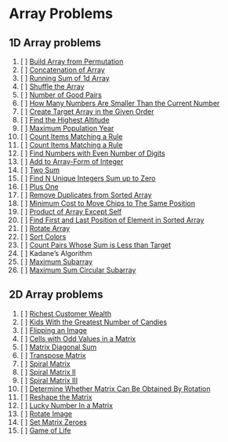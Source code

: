 # Array Problems

## 1D Array problems

01. [ ] [Build Array from Permutation](https://leetcode.com/problems/build-array-from-permutation/)
02. [ ] [Concatenation of Array](https://leetcode.com/problems/concatenation-of-array/)
03. [ ] [Running Sum of 1d Array](https://leetcode.com/problems/running-sum-of-1d-array/)
04. [ ] [Shuffle the Array](https://leetcode.com/problems/shuffle-the-array/)
05. [ ] [Number of Good Pairs](https://leetcode.com/problems/number-of-good-pairs/)
06. [ ] [How Many Numbers Are Smaller Than the Current Number](https://leetcode.com/problems/how-many-numbers-are-smaller-than-the-current-number/)
07. [ ] [Create Target Array in the Given Order](https://leetcode.com/problems/create-target-array-in-the-given-order/)
08. [ ] [Find the Highest Altitude](https://leetcode.com/problems/find-the-highest-altitude/)
09. [ ] [Maximum Population Year](https://leetcode.com/problems/maximum-population-year/)
10. [ ] [Count Items Matching a Rule](https://leetcode.com/problems/count-items-matching-a-rule/)
11. [ ] [Count Items Matching a Rule](https://leetcode.com/problems/count-items-matching-a-rule/)
12. [ ] [Find Numbers with Even Number of Digits](https://leetcode.com/problems/find-numbers-with-even-number-of-digits/)
13. [ ] [Add to Array-Form of Integer](https://leetcode.com/problems/add-to-array-form-of-integer/)
14. [ ] [Two Sum](https://leetcode.com/problems/two-sum/)
15. [ ] [Find N Unique Integers Sum up to Zero](https://leetcode.com/problems/find-n-unique-integers-sum-up-to-zero/)
16. [ ] [Plus One](https://leetcode.com/problems/plus-one/)
17. [ ] [Remove Duplicates from Sorted Array](https://leetcode.com/problems/remove-duplicates-from-sorted-array/)
18. [ ] [Minimum Cost to Move Chips to The Same Position](https://leetcode.com/problems/minimum-cost-to-move-chips-to-the-same-position/)
19. [ ] [Product of Array Except Self](https://leetcode.com/problems/product-of-array-except-self/)
20. [ ] [Find First and Last Position of Element in Sorted Array](https://leetcode.com/problems/find-first-and-last-position-of-element-in-sorted-array/)
21. [ ] [Rotate Array](https://leetcode.com/problems/rotate-array/)
22. [ ] [Sort Colors](https://leetcode.com/problems/sort-colors/)
23. [ ] [Count Pairs Whose Sum is Less than Target](https://leetcode.com/problems/count-pairs-whose-sum-is-less-than-target/description/)
24. [ ] Kadane’s Algorithm
25. [ ] [Maximum Subarray](https://leetcode.com/problems/maximum-subarray/)
26. [ ] [Maximum Sum Circular Subarray](https://leetcode.com/problems/maximum-sum-circular-subarray/)


## 2D Array problems

01. [ ] [Richest Customer Wealth](https://leetcode.com/problems/richest-customer-wealth/)
02. [ ] [Kids With the Greatest Number of Candies](https://leetcode.com/problems/kids-with-the-greatest-number-of-candies/)
03. [ ] [Flipping an Image](https://leetcode.com/problems/flipping-an-image/)
04. [ ] [Cells with Odd Values in a Matrix](https://leetcode.com/problems/cells-with-odd-values-in-a-matrix/)
05. [ ] [Matrix Diagonal Sum](https://leetcode.com/problems/matrix-diagonal-sum/)
06. [ ] [Transpose Matrix](https://leetcode.com/problems/transpose-matrix/)
07. [ ] [Spiral Matrix](https://leetcode.com/problems/spiral-matrix/)
08. [ ] [Spiral Matrix II](https://leetcode.com/problems/spiral-matrix-ii/)
09. [ ] [Spiral Matrix III](https://leetcode.com/problems/spiral-matrix-iii/)
10. [ ] [Determine Whether Matrix Can Be Obtained By Rotation](https://leetcode.com/problems/determine-whether-matrix-can-be-obtained-by-rotation/)
11. [ ] [Reshape the Matrix](https://leetcode.com/problems/reshape-the-matrix/)
12. [ ] [Lucky Number In a Matrix](https://leetcode.com/problems/lucky-numbers-in-a-matrix/)
13. [ ] [Rotate Image](https://leetcode.com/problems/rotate-image/)
13. [ ] [Set Matrix Zeroes](https://leetcode.com/problems/set-matrix-zeroes/)
13. [ ] [Game of Life](https://leetcode.com/problems/game-of-life/)
